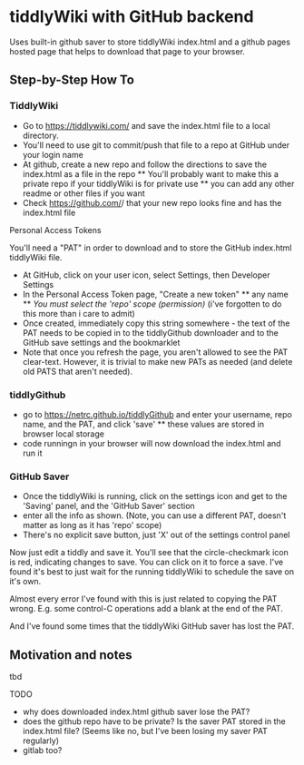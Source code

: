 

# tiddlyWiki with GitHub backend

Uses built-in github saver to store tiddlyWiki index.html and a github pages hosted page that helps to download that page to your browser.

## Step-by-Step How To

### TiddlyWiki

* Go to https://tiddlywiki.com/ and save the index.html file to a local directory.
* You'll need to use git to commit/push that file to a repo at GitHub under your login name
* At github, create a new repo and follow the directions to save the index.html as a file in the repo
** You'll probably want to make this a private repo if your tiddlyWiki is for private use
** you can add any other readme or other files if you want
* Check https://github.com/<username>/<new repo> that your new repo looks fine and has the index.html file

Personal Access Tokens

You'll need a "PAT" in order to download and to store the GitHub index.html tiddlyWiki file.

* At GitHub, click on your user icon, select Settings, then Developer Settings
* In the Personal Access Token page, "Create a new token"
** any name
** *You must select the 'repo' scope (permission)*  (i've forgotten to do this more than i care to admit)
* Once created, immediately copy this string somewhere - the text of the PAT needs to be copied in to the tiddlyGithub downloader and to the GitHub save settings and the bookmarklet
* Note that once you refresh the page, you aren't allowed to see the PAT clear-text. However, it is trivial to make new PATs as needed (and delete old PATS that aren't needed).

### tiddlyGithub

* go to https://netrc.github.io/tiddlyGithub and enter your username, repo name, and the PAT, and click 'save'
** these values are stored in browser local storage
* code runningn in your browser will now download the index.html and run it

### GitHub Saver

* Once the tiddlyWiki is running, click on the settings icon and get to the 'Saving' panel, and the 'GitHub Saver' section
* enter all the info as shown. (Note, you can use a different PAT, doesn't matter as long as it has 'repo' scope)
* There's no explicit save button, just 'X' out of the settings control panel

Now just edit a tiddly and save it. You'll see that the circle-checkmark icon is red, indicating changes to save. You can click on it to force a save. I've found it's best to just wait for the running tiddlyWiki to schedule the save on it's own.

Almost every error I've found with this is just related to copying the PAT wrong. E.g. some control-C operations add a blank at the end of the PAT. 

And I've found some times that the tiddlyWiki GitHub saver has lost the PAT. 


## Motivation and notes

tbd

TODO
* why does downloaded index.html github saver lose the PAT?
* does the github repo have to be private? Is the saver PAT stored in the index.html file? (Seems like no, but I've been losing my saver PAT regularly)
* gitlab too?


